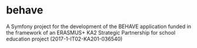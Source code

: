 behave
======

A Symfony project for the development of the BEHAVE application funded in the framework of an ERASMUS+ KA2 Strategic Partnership 
for school education project (2017-1-IT02-KA201-036540)
